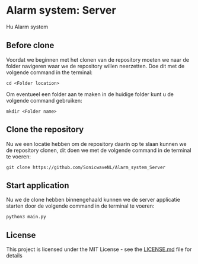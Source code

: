 # Alarm system: Server
Hu Alarm system

## Before clone
Voordat we beginnen met het clonen van de repository moeten we naar de folder navigeren waar we de repository willen neerzetten. Doe dit met de volgende command in the terminal:
```
cd <Folder location>
```
Om eventueel een folder aan te maken in de huidige folder kunt u de volgende command gebruiken:
```
mkdir <Folder name>
```

## Clone the repository
Nu we een locatie hebben om de repository daarin op te slaan kunnen we de repository clonen, dit doen we met de volgende command in de terminal te voeren:
```
git clone https://github.com/SonicwaveNL/Alarm_system_Server
```

## Start application
Nu we de clone hebben binnengehaald kunnen we de server applicatie starten door de volgende command in de terminal te voeren:
```
python3 main.py
```

## License

This project is licensed under the MIT License - see the [LICENSE.md](LICENSE.md) file for details
